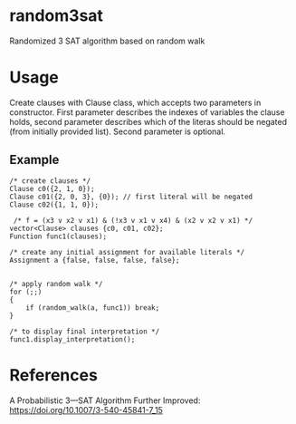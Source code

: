 # random3sat

Randomized 3 SAT algorithm based on random walk

# Usage

Create clauses with Clause class, which accepts two parameters in constructor. First parameter describes the indexes of variables the clause holds, second parameter describes which of the literas should be negated (from initially provided list). Second parameter is optional.

## Example

```
/* create clauses */
Clause c0({2, 1, 0}); 
Clause c01({2, 0, 3}, {0}); // first literal will be negated
Clause c02({1, 1, 0});
 
 /* f = (x3 v x2 v x1) & (!x3 v x1 v x4) & (x2 v x2 v x1) */
vector<Clause> clauses {c0, c01, c02};
Function func1(clauses);

/* create any initial assignment for available literals */
Assignment a {false, false, false, false};


/* apply random walk */
for (;;)
{
    if (random_walk(a, func1)) break;
}

/* to display final interpretation */
func1.display_interpretation();
```

# References
A Probabilistic 3—SAT Algorithm Further Improved: https://doi.org/10.1007/3-540-45841-7_15
